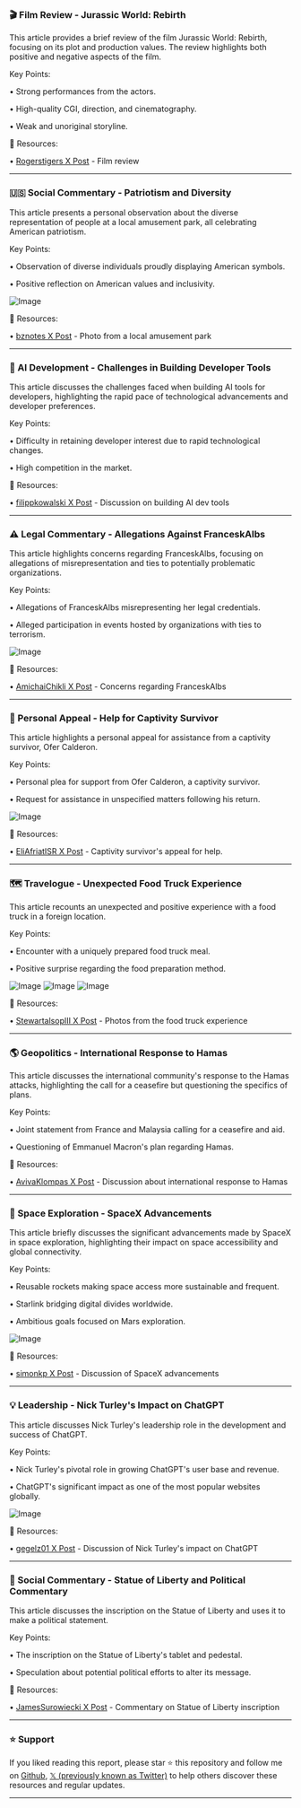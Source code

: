 ### 🎬 Film Review - Jurassic World: Rebirth

This article provides a brief review of the film Jurassic World: Rebirth, focusing on its plot and production values.  The review highlights both positive and negative aspects of the film.

Key Points:

• Strong performances from the actors.

• High-quality CGI, direction, and cinematography.

• Weak and unoriginal storyline.


🔗 Resources:

• [Rogerstigers X Post](https://x.com/Rogerstigers/status/1941331023230534081) - Film review


---
### 🇺🇸 Social Commentary - Patriotism and Diversity

This article presents a personal observation about the diverse representation of people at a local amusement park, all celebrating American patriotism.

Key Points:

• Observation of diverse individuals proudly displaying American symbols.

• Positive reflection on American values and inclusivity.


![Image](https://pbs.twimg.com/media/GvD-By1aAAEdslZ?format=jpg&name=small)

🔗 Resources:

• [bznotes X Post](https://x.com/bznotes/status/1941330760214213116) - Photo from a local amusement park


---
### 🤖 AI Development - Challenges in Building Developer Tools

This article discusses the challenges faced when building AI tools for developers, highlighting the rapid pace of technological advancements and developer preferences.

Key Points:

• Difficulty in retaining developer interest due to rapid technological changes.

• High competition in the market.


🔗 Resources:

• [filippkowalski X Post](https://x.com/filippkowalski/status/1941330753989832904) - Discussion on building AI dev tools


---
### ⚠️ Legal Commentary - Allegations Against FranceskAlbs

This article highlights concerns regarding FranceskAlbs, focusing on allegations of misrepresentation and ties to potentially problematic organizations.

Key Points:

• Allegations of FranceskAlbs misrepresenting her legal credentials.

• Alleged participation in events hosted by organizations with ties to terrorism.


![Image](https://pbs.twimg.com/media/GvBdBxiW0AAMDvX?format=jpg&name=small)

🔗 Resources:

• [AmichaiChikli X Post](https://x.com/AmichaiChikli/status/1941153741870108996) - Concerns regarding FranceskAlbs


---
### 🙏 Personal Appeal - Help for Captivity Survivor

This article highlights a personal appeal for assistance from a captivity survivor, Ofer Calderon.

Key Points:

• Personal plea for support from Ofer Calderon, a captivity survivor.

• Request for assistance in unspecified matters following his return.


![Image](https://pbs.twimg.com/media/GvCJcPVWUAAyrNp?format=jpg&name=small)

🔗 Resources:

• [EliAfriatISR X Post](https://x.com/EliAfriatISR/status/1941202564030091753) -  Captivity survivor's appeal for help.


---
### 🗺️ Travelogue - Unexpected Food Truck Experience

This article recounts an unexpected and positive experience with a food truck in a foreign location.

Key Points:

• Encounter with a uniquely prepared food truck meal.

• Positive surprise regarding the food preparation method.


![Image](https://pbs.twimg.com/media/GvAqi9MW4AApfs3?format=jpg&name=small)
![Image](https://pbs.twimg.com/media/GvAql7xWYAAbJU2?format=png&name=small)
![Image](https://pbs.twimg.com/media/GvAqpI-W8AA-NKV?format=png&name=small)

🔗 Resources:

• [StewartalsopIII X Post](https://x.com/StewartalsopIII/status/1941324402760745011) -  Photos from the food truck experience


---
### 🌎 Geopolitics - International Response to Hamas

This article discusses the international community's response to the Hamas attacks, highlighting the call for a ceasefire but questioning the specifics of plans.

Key Points:

• Joint statement from France and Malaysia calling for a ceasefire and aid.

• Questioning of Emmanuel Macron's plan regarding Hamas.


🔗 Resources:

• [AvivaKlompas X Post](https://x.com/AvivaKlompas/status/1941213778215162328) - Discussion about international response to Hamas


---
### 🚀 Space Exploration - SpaceX Advancements

This article briefly discusses the significant advancements made by SpaceX in space exploration, highlighting their impact on space accessibility and global connectivity.

Key Points:

• Reusable rockets making space access more sustainable and frequent.

• Starlink bridging digital divides worldwide.

• Ambitious goals focused on Mars exploration.


![Image](https://pbs.twimg.com/ext_tw_video_thumb/1939711683175620608/pu/img/Az1uKMAtFkpzvGSB.jpg)

🔗 Resources:

• [simonkp X Post](https://x.com/simonkp/status/1941318711677419924) - Discussion of SpaceX advancements


---
### 💡 Leadership - Nick Turley's Impact on ChatGPT

This article discusses Nick Turley's leadership role in the development and success of ChatGPT.

Key Points:

• Nick Turley's pivotal role in growing ChatGPT's user base and revenue.

• ChatGPT's significant impact as one of the most popular websites globally.


![Image](https://pbs.twimg.com/media/GrbTEwVbAAAbY_S?format=jpg&name=small)

🔗 Resources:

• [gegelz01 X Post](https://x.com/gegelz01/status/1924958135187656721) - Discussion of Nick Turley's impact on ChatGPT


---
### 🗽 Social Commentary - Statue of Liberty and Political Commentary

This article discusses the inscription on the Statue of Liberty and uses it to make a political statement.

Key Points:

•  The inscription on the Statue of Liberty's tablet and pedestal.

•  Speculation about potential political efforts to alter its message.


🔗 Resources:

• [JamesSurowiecki X Post](https://x.com/JamesSurowiecki/status/1941312985986892146) - Commentary on Statue of Liberty inscription


---

### ⭐️ Support

If you liked reading this report, please star ⭐️ this repository and follow me on [Github](https://github.com/Drix10), [𝕏 (previously known as Twitter)](https://x.com/DRIX_10_) to help others discover these resources and regular updates.

---